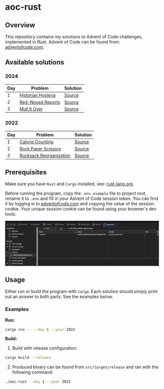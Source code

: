 # aoc-rust

## Overview

This repository contains my solutions to Advent of Code challenges, implemented in Rust. Advent of Code can be found from: [adventofcode.com](https://adventofcode.com/).

## Available solutions

### 2024

| Day | Problem                                                   | Solution                         |
| --- | --------------------------------------------------------- | -------------------------------- |
| 1   | [Historian Hysteria](https://adventofcode.com/2024/day/1) | [Source](src/year_2024/day_1.rs) |
| 2   | [Red-Nosed Reports](https://adventofcode.com/2024/day/2)  | [Source](src/year_2024/day_2.rs) |
| 3   | [Mull It Over](https://adventofcode.com/2024/day/3)       | [Source](src/year_2024/day_3.rs) |

### 2022

| Day | Problem                                                        | Solution                         |
| --- | -------------------------------------------------------------- | -------------------------------- |
| 1   | [Calorie Counting](https://adventofcode.com/2022/day/1)        | [Source](src/year_2022/day_1.rs) |
| 2   | [Rock Paper Scissors](https://adventofcode.com/2022/day/2)     | [Source](src/year_2022/day_2.rs) |
| 3   | [Rucksack Reorganization](https://adventofcode.com/2022/day/3) | [Source](src/year_2022/day_3.rs) |

## Prerequisites

Make sure you have `Rust` and `Cargo` installed, see: [rust-lang.org](https://www.rust-lang.org/tools/install).

Before running the program, copy the `.env.example` file to project root, rename it to `.env` and fill in your Advent of Code session token. You can find it by logging in to [adventofcode.com](https://adventofcode.com/) and copying the value of the session cookie. Your unique session cookie can be found using your browser's dev tools:

![AOC_SESSION_TOKEN](assets/session_token.png)

## Usage

Either run or build the program with `Cargo`. Each solution should simply print out an answer to both parts. See the examples below.

### Examples

**Run:**

```sh
cargo run -- --day 1 --year 2022
```

**Build:**

1. Build with release configuration:

```sh
cargo build --release
```

2. Produced binary can be found from `src/target/release` and ran with the following command:

```sh
./aoc-rust --day 1 --year 2022
```

